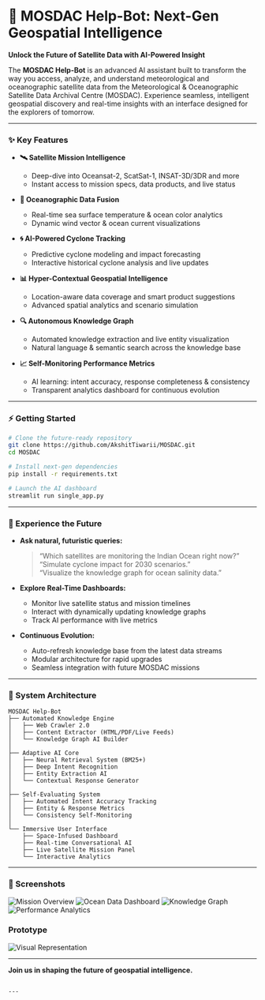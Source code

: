 
# 🚀 MOSDAC Help-Bot: Next-Gen Geospatial Intelligence

**Unlock the Future of Satellite Data with AI-Powered Insight**

The **MOSDAC Help-Bot** is an advanced AI assistant built to transform the way you access, analyze, and understand meteorological and oceanographic satellite data from the Meteorological & Oceanographic Satellite Data Archival Centre (MOSDAC). Experience seamless, intelligent geospatial discovery and real-time insights with an interface designed for the explorers of tomorrow.

---

### ✨ Key Features

- **🛰️ Satellite Mission Intelligence**
  - Deep-dive into Oceansat-2, ScatSat-1, INSAT-3D/3DR and more
  - Instant access to mission specs, data products, and live status

- **🌊 Oceanographic Data Fusion**
  - Real-time sea surface temperature & ocean color analytics
  - Dynamic wind vector & ocean current visualizations

- **🌀 AI-Powered Cyclone Tracking**
  - Predictive cyclone modeling and impact forecasting
  - Interactive historical cyclone analysis and live updates

- **📊 Hyper-Contextual Geospatial Intelligence**
  - Location-aware data coverage and smart product suggestions
  - Advanced spatial analytics and scenario simulation

- **🔍 Autonomous Knowledge Graph**
  - Automated knowledge extraction and live entity visualization
  - Natural language & semantic search across the knowledge base

- **📈 Self-Monitoring Performance Metrics**
  - AI learning: intent accuracy, response completeness & consistency
  - Transparent analytics dashboard for continuous evolution

---

### ⚡ Getting Started

```bash
# Clone the future-ready repository
git clone https://github.com/AkshitTiwarii/MOSDAC.git
cd MOSDAC

# Install next-gen dependencies
pip install -r requirements.txt

# Launch the AI dashboard
streamlit run single_app.py
```

---

### 🤖 Experience the Future

- **Ask natural, futuristic queries:**  
  > “Which satellites are monitoring the Indian Ocean right now?”  
  > “Simulate cyclone impact for 2030 scenarios.”  
  > “Visualize the knowledge graph for ocean salinity data.”

- **Explore Real-Time Dashboards:**  
  - Monitor live satellite status and mission timelines  
  - Interact with dynamically updating knowledge graphs  
  - Track AI performance with live metrics

- **Continuous Evolution:**  
  - Auto-refresh knowledge base from the latest data streams  
  - Modular architecture for rapid upgrades  
  - Seamless integration with future MOSDAC missions

---

### 🧬 System Architecture

```
MOSDAC Help-Bot
├── Automated Knowledge Engine
│   ├── Web Crawler 2.0
│   ├── Content Extractor (HTML/PDF/Live Feeds)
│   └── Knowledge Graph AI Builder
│
├── Adaptive AI Core
│   ├── Neural Retrieval System (BM25+)
│   ├── Deep Intent Recognition
│   ├── Entity Extraction AI
│   └── Contextual Response Generator
│
├── Self-Evaluating System
│   ├── Automated Intent Accuracy Tracking
│   ├── Entity & Response Metrics
│   └── Consistency Self-Monitoring
│
└── Immersive User Interface
    ├── Space-Infused Dashboard
    ├── Real-time Conversational AI
    ├── Live Satellite Mission Panel
    └── Interactive Analytics
```

---

### 🌌 Screenshots

![Mission Overview](https://github.com/user-attachments/assets/1d8b0b95-8706-4adf-a941-16cb23a38b9a)
![Ocean Data Dashboard](https://github.com/user-attachments/assets/ab3e7857-8e58-4ca9-90d1-5751408b6d61)
![Knowledge Graph](https://github.com/user-attachments/assets/c19df99d-7de3-4e91-a657-737b757a5721)
![Performance Analytics](https://github.com/user-attachments/assets/9fd1b1a1-362c-41c8-8350-d88544c033e3)

### Prototype
![Visual Representation](https://github.com/user-attachments/assets/9083d974-277e-44b2-868f-16aaaf0e2178)

---

**Join us in shaping the future of geospatial intelligence.**
```

---
